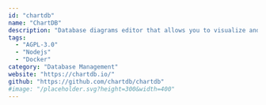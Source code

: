 ```yaml
---
id: "chartdb"
name: "ChartDB"
description: "Database diagrams editor that allows you to visualize and design your DB with a single query."
tags:
  - "AGPL-3.0"
  - "Nodejs"
  - "Docker"
category: "Database Management"
website: "https://chartdb.io/"
github: "https://github.com/chartdb/chartdb"
#image: "/placeholder.svg?height=300&width=400"
---
```


